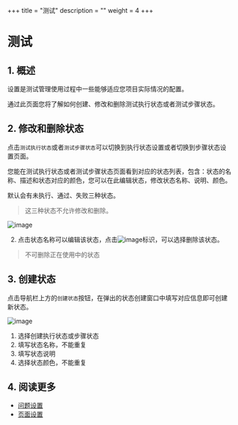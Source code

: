 +++
title = "测试"
description = ""
weight = 4
+++

# 测试

## 1. 概述

设置是测试管理使用过程中一些能够适应您项目实际情况的配置。

通过此页面您将了解如何创建、修改和删除测试执行状态或者测试步骤状态。

## 2. 修改和删除状态

点击`测试执行状态`或者`测试步骤状态`可以切换到执行状态设置或者切换到步骤状态设置页面。

您能在测试执行状态或者测试步骤状态页面看到对应的状态列表，包含：状态的名称、描述和状态对应的颜色，您可以在此编辑状态，修改状态名称、说明、颜色。

默认会有未执行、通过、失败三种状态。

> 这三种状态不允许修改和删除。

![image](/docs/user-guide/settings/image/status-01.png)


2. 点击状态名称可以编辑该状态，点击![image](https://minio.choerodon.com.cn/knowledgebase-service/file_b53c0c1755864d7f9e3f7bb1f88b37fc_blob.png)标识，可以选择删除该状态。

>  不可删除正在使用中的状态

## 3. 创建状态

点击导航栏上方的`创建状态`按钮，在弹出的状态创建窗口中填写对应信息即可创建新状态。

![image](/docs/user-guide/settings/image/status-02.png)

1. 选择创建执行状态或步骤状态
2. 填写状态名称，不能重复
3. 填写状态说明
4. 选择状态颜色，不能重复

## 4. 阅读更多

- [问题设置](../questions)
- [页面设置](../pages)